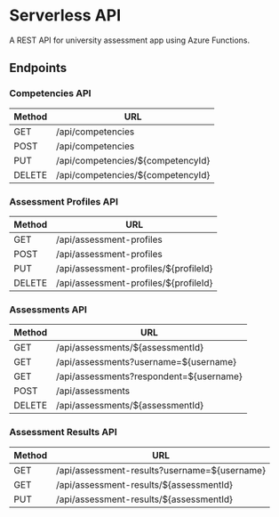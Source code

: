 # Serverless API
A REST API for university assessment app using Azure Functions.

## Endpoints

### Competencies API
| Method | URL                                          |
|--------|----------------------------------------------|
| GET    | /api/competencies                            |
| POST   | /api/competencies                            |
| PUT    | /api/competencies/${competencyId}            |
| DELETE | /api/competencies/${competencyId}            |

### Assessment Profiles API
| Method | URL                                          |
|--------|----------------------------------------------|
| GET    | /api/assessment-profiles                     |
| POST   | /api/assessment-profiles                     |
| PUT    | /api/assessment-profiles/${profileId}        |
| DELETE | /api/assessment-profiles/${profileId}        |

### Assessments API
| Method | URL                                          |
|--------|----------------------------------------------|
| GET    | /api/assessments/${assessmentId}             |
| GET    | /api/assessments?username=${username}        |
| GET    | /api/assessments?respondent=${username}      |
| POST   | /api/assessments                             |
| DELETE | /api/assessments/${assessmentId}             |

### Assessment Results API
| Method | URL                                          |
|--------|----------------------------------------------|
| GET    | /api/assessment-results?username=${username} |
| GET    | /api/assessment-results/${assessmentId}      |
| PUT    | /api/assessment-results/${assessmentId}      |